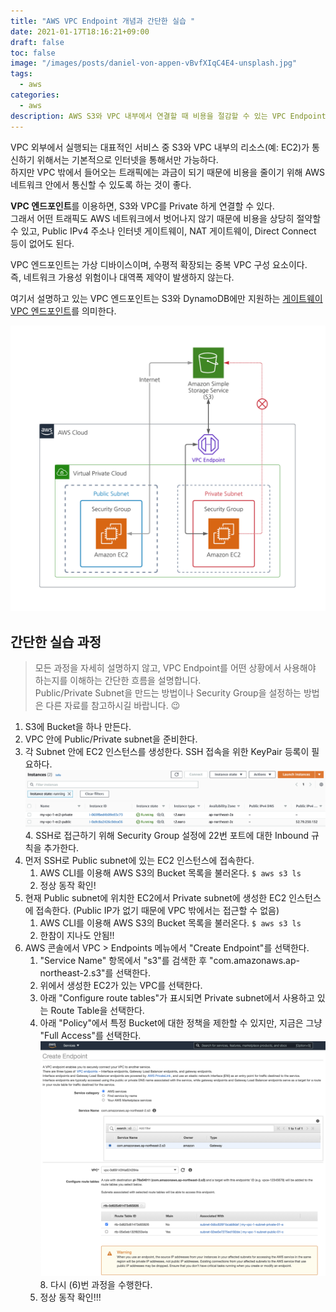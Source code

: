 ```yaml
---
title: "AWS VPC Endpoint 개념과 간단한 실습 "
date: 2021-01-17T18:16:21+09:00
draft: false
toc: false
image: "/images/posts/daniel-von-appen-vBvfXIqC4E4-unsplash.jpg"
tags:
  - aws
categories:
  - aws
description: AWS S3와 VPC 내부에서 연결할 때 비용을 절감할 수 있는 VPC Endpoint를 소개합니다.  
---
```

VPC 외부에서 실행되는 대표적인 서비스 중 S3와 VPC 내부의 리소스(예: EC2)가 통신하기 위해서는 기본적으로 인터넷을 통해서만 가능하다.  
하지만 VPC 밖에서 들어오는 트래픽에는 과금이 되기 때문에 비용을 줄이기 위해 AWS 네트워크 안에서 통신할 수 있도록 하는 것이 좋다.  

**VPC 엔드포인트**를 이용하면, S3와 VPC를 Private 하게 연결할 수 있다.   
그래서 어떤 트래픽도 AWS 네트워크에서 벗어나지 않기 때문에 비용을 상당히 절약할 수 있고, Public IPv4 주소나 인터넷 게이트웨이, NAT 게이트웨이, Direct Connect 등이 없어도 된다.   

VPC 엔드포인트는 가상 디바이스이며, 수평적 확장되는 중복 VPC 구성 요소이다.   
즉, 네트워크 가용성 위험이나 대역폭 제약이 발생하지 않는다.   

여기서 설명하고 있는  VPC 엔드포인트는 S3와 DynamoDB에만 지원하는 [게이트웨이 VPC 엔드포인트](https://docs.aws.amazon.com/ko_kr/vpc/latest/userguide/vpce-gateway.html)를 의미한다.  

![](gateway_vpc_endpoint.png)
<br/>

## 간단한 실습 과정
> 모든 과정을 자세히 설명하지 않고, VPC Endpoint를 어떤 상황에서 사용해야 하는지를 이해하는 간단한 흐름을 설명합니다.   
> Public/Private Subnet을 만드는 방법이나 Security Group을 설정하는 방법은 다른 자료를 참고하시길 바랍니다. 😉 

1. S3에 Bucket을 하나 만든다. 
2. VPC 안에 Public/Private subnet을 준비한다.
3. 각 Subnet 안에 EC2 인스턴스를 생성한다. SSH 접속을 위한 KeyPair 등록이 필요하다.
![](ec2_instances_2ea.png)4. SSH로 접근하기 위해 Security Group 설정에 22번 포트에 대한 Inbound 규칙을 추가한다.
5. 먼저 SSH로 Public subnet에 있는 EC2 인스턴스에 접속한다. 
	1. AWS CLI를 이용해 AWS S3의 Bucket 목록을 불러온다. ```$ aws s3 ls ```
	2. 정상 동작 확인!
6. 현재 Public subnet에 위치한 EC2에서 Private subnet에 생성한 EC2 인스턴스에 접속한다. (Public IP가 없기 때문에 VPC 밖에서는 접근할 수 없음)
	1. AWS CLI를 이용해 AWS S3의 Bucket 목록을 불러온다. ```$ aws s3 ls ```
	2. 한참이 지나도 안됨!!
7. AWS 콘솔에서 VPC > Endpoints 메뉴에서 "Create Endpoint"를 선택한다.
	1. "Service Name" 항목에서 "s3"를 검색한 후 "com.amazonaws.ap-northeast-2.s3"를 선택한다.
	2. 위에서 생성한 EC2가 있는 VPC를 선택한다.
	3. 아래 "Configure route tables"가 표시되면 Private subnet에서 사용하고 있는 Route Table을 선택한다.
	4. 아래 "Policy"에서 특정 Bucket에 대한 정책을 제한할 수 있지만, 지금은 그냥 "Full Access"를 선택한다.
![](create_vpc_endpoint.png)8. 다시 (6)번 과정을 수행한다. 
	1. 정상 동작 확인!!!

